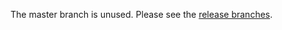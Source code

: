 The master branch is unused. Please see the [release
branches](https://github.com/CentOS-Storage-SIG/centos-release-ceph/branches).

